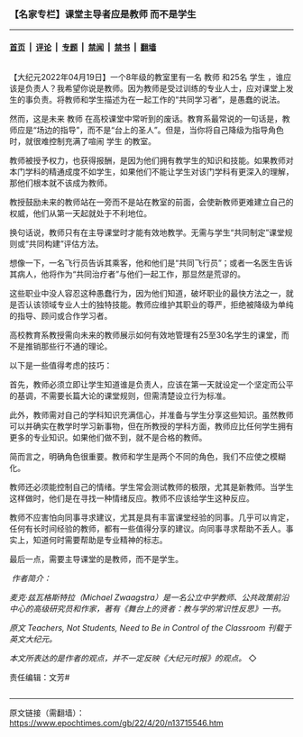 ### 【名家专栏】课堂主导者应是教师 而不是学生

---

#### [首页](../../../..?n13715546) &nbsp;|&nbsp; [评论](../../../../../epoch-comment?n13715546) &nbsp;|&nbsp; [专题](../../../../../epoch-special?n13715546) &nbsp;|&nbsp; [禁闻](../../../../../epoch-news?n13715546) &nbsp;|&nbsp; [禁书](../../../../../books?n13715546) &nbsp;|&nbsp; [翻墙](https://github.com/gfw-breaker/nogfw/blob/master/README.md?n13715546)


<div class="column" id="artbody" itemprop="articleBody">
 <!-- article content begin -->
 <p>
  【大纪元2022年04月19日】一个8年级的教室里有一名
  <ok href="https://www.epochtimes.com/gb/tag/%E6%95%99%E5%B8%88.html">
   教师
  </ok>
  和25名
  <ok href="https://www.epochtimes.com/gb/tag/%E5%AD%A6%E7%94%9F.html">
   学生
  </ok>
  ，谁应该是负责人？我希望你说是教师。因为教师是受过训练的专业人士，应对课堂上发生的事负责。将教师和学生描述为在一起工作的“共同学习者”，是愚蠢的说法。
 </p>
 <p>
  然而，这是未来
  <ok href="https://www.epochtimes.com/gb/tag/%E6%95%99%E5%B8%88.html">
   教师
  </ok>
  在高校课堂中常听到的废话。教育系最常说的一句话是，教师应是“场边的指导”，而不是“台上的圣人”。但是，当你将自己降级为指导角色时，就很难控制充满了喧闹
  <ok href="https://www.epochtimes.com/gb/tag/%E5%AD%A6%E7%94%9F.html">
   学生
  </ok>
  的教室。
 </p>
 <p>
  教师被授予权力，也获得报酬，是因为他们拥有教学生的知识和技能。如果教师对本门学科的精通成度不如学生，如果他们不能让学生对该门学科有更深入的理解，那他们根本就不该成为教师。
 </p>
 <p>
  教授鼓励未来的教师站在一旁而不是站在教室的前面，会使新教师更难建立自己的权威，他们从第一天起就处于不利地位。
 </p>
 <p>
  换句话说，教师只有在主导课堂时才能有效地教学。无需与学生“共同制定”课堂规则或“共同构建”评估方法。
 </p>
 <p>
  想像一下，一名飞行员告诉其乘客，他和他们是“共同飞行员”；或者一名医生告诉其病人，他将作为“共同治疗者”与他们一起工作，那显然是荒谬的。
 </p>
 <p>
  这些职业中没人容忍这种愚蠢行为，因为他们知道，破坏职业的最快方法之一，就是否认该领域专业人士的独特技能。教师应维护其职业的尊严，拒绝被降级为单纯的指导、顾问或合作学习者。
 </p>
 <p>
  高校教育系教授需向未来的教师展示如何有效地管理有25至30名学生的课堂，而不是推销那些行不通的理论。
 </p>
 <p>
  以下是一些值得考虑的技巧：
 </p>
 <p>
  首先，教师必须立即让学生知道谁是负责人，应该在第一天就设定一个坚定而公平的基调，不需要长篇大论的课堂规则，但需清楚设立行为标准。
 </p>
 <p>
  此外，教师需对自己的学科知识充满信心，并准备与学生分享这些知识。虽然教师可以并确实在教学时学习新事物，但在所教授的学科方面，教师应比任何学生拥有更多的专业知识。如果他们做不到，就不是合格的教师。
 </p>
 <p>
  简而言之，明确角色很重要。教师和学生是两个不同的角色，我们不应使之模糊化。
 </p>
 <p>
  教师还必须能控制自己的情绪。学生常会测试教师的极限，尤其是新教师。当学生这样做时，他们是在寻找一种情绪反应。教师不应该给学生这种反应。
 </p>
 <p>
  教师不应害怕向同事寻求建议，尤其是具有丰富课堂经验的同事。几乎可以肯定，任何有长时间经验的教师，都有一些值得分享的建议。向同事寻求帮助不丢人。事实上，知道何时需要帮助是专业精神的标志。
 </p>
 <p>
  最后一点，需要主导课堂的是教师，而不是学生。
 </p>
 <p>
  <em>
   <ok href="https://i.epochtimes.com/assets/uploads/2022/04/id13715547-Zwaagstraeadshot2.jpg">
    <img alt="" class="wp-image-13715547 alignleft" src="https://i.epochtimes.com/assets/uploads/2022/04/id13715547-Zwaagstraeadshot2.jpg"/>
   </ok>
   作者简介：
  </em>
 </p>
 <p>
  <em>
   麦克‧兹瓦格斯特拉（Michael Zwaagstra）是一名公立中学教师、公共政策前沿中心的高级研究员和作家，著有《舞台上的贤者：教与学的常识性反思》一书。
  </em>
 </p>
 <p>
  <em>
   原文
   <ok href="https://www.theepochtimes.com/teachers-not-students-need-to-be-in-control-of-the-classroom_4404219.html">
    Teachers, Not Students, Need to Be in Control of the Classroom
   </ok>
   刊载于英文大纪元。
  </em>
 </p>
 <p>
  <em>
   本文所表达的是作者的观点，并不一定反映《大纪元时报》的观点。
  </em>
  ◇
 </p>
 <p>
  责任编辑：文芳#
 </p>
 <!-- article content end -->
</div>


---

原文链接（需翻墙）：https://www.epochtimes.com/gb/22/4/20/n13715546.htm